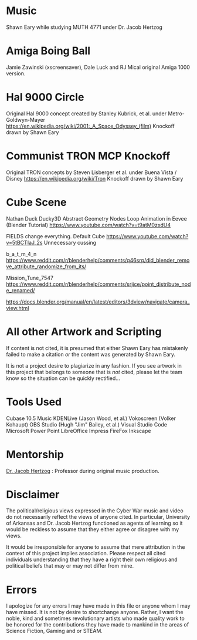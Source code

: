 <!-- 
https://www.markdownguide.org/cheat-sheet
https://stackoverflow.com/questions/4823468/comments-in-markdown
-->
# Music
Shawn Eary while studying MUTH 4771 under Dr. Jacob Hertzog 

# Amiga Boing Ball
Jamie Zawinski (xscreensaver), Dale Luck and RJ Mical original Amiga 1000 version.

# Hal 9000 Circle
Original Hal 9000 concept created by Stanley Kubrick, et al. 
under Metro-Goldwyn-Mayer
https://en.wikipedia.org/wiki/2001:_A_Space_Odyssey_(film) 
Knockoff drawn by Shawn Eary

# Communist TRON MCP Knockoff
Original TRON concepts by Steven Lisberger et al.
under Buena Vista / Disney
https://en.wikipedia.org/wiki/Tron
Knockoff drawn by Shawn Eary

# Cube Scene
Nathan Duck Ducky3D
Abstract Geometry Nodes Loop Animation in Eevee (Blender Tutorial)
https://www.youtube.com/watch?v=t9atM0zxdU4 

FIELDS change everything.
Default Cube
https://www.youtube.com/watch?v=5tBCTIaJ_2s
Unnecessary cussing

b_a_t_m_4_n
https://www.reddit.com/r/blenderhelp/comments/q46srp/did_blender_remove_attribute_randomize_from_its/

Mission_Tune_7547
https://www.reddit.com/r/blenderhelp/comments/srjice/point_distribute_node_renamed/

https://docs.blender.org/manual/en/latest/editors/3dview/navigate/camera_view.html

# All other Artwork and Scripting
If content is not cited, it is presumed that either Shawn Eary has mistakenly failed to make a citation *or* the content was generated by Shawn Eary.

It is not a project desire to plagiarize in any fashion. If you see artwork in this project that belongs to someone that is *not* cited, please let the team know so the situation can be quickly rectified...

# Tools Used
Cubase 10.5 Music
KDENLive (Jason Wood, et al.)
Vokoscreen (Volker Kohaupt)
OBS Studio (Hugh "Jim" Bailey, et al.)
Visual Studio Code
Microsoft Power Point
LibreOffice Impress 
FireFox
Inkscape

# Mentorship
[Dr. Jacob Hertzog](https://fulbright.uark.edu/departments/music/faculty-and-staff/index/uid/jhertzog/name/Jacob-Hertzog/) : 
Professor during original music production.

# Disclaimer
The political/religious views expressed in the Cyber War music and video do not necessarily reflect the views of anyone cited. In particular, University of Arkansas and Dr. Jacob Hertzog functioned as agents of learning so it would be reckless to assume that they either agree or disagree with my views.

It would be irresponsible for anyone to assume that mere attribution in the context of this project implies association. Please respect all cited individuals understanding that they have a right their own religious and political beliefs that may or may not differ from mine.

# Errors
I apologize for any errors I may have made in this file or anyone whom I may have missed. It is not by desire to shortchange anyone. Rather, I want the noble, kind and sometimes revolutionary artists who made quality work to be honored for the contributions they have made to mankind in the areas of Science Fiction, Gaming and or STEAM.